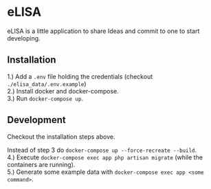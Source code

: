 # eLISA

eLISA is a little application to share Ideas and commit to one to start developing.

## Installation

1.) Add a `.env` file holding the credentials (checkout `./elisa_data/.env.example`)  
2.) Install docker and docker-compose.  
3.) Run `docker-compose up`.  

## Development

Checkout the installation steps above.

Instead of step 3 do `docker-compose up --force-recreate --build`.  
4.) Execute `docker-compose exec app php artisan migrate` (while the containers are running).  
5.) Generate some example data with `docker-compose exec app <some command>`.
